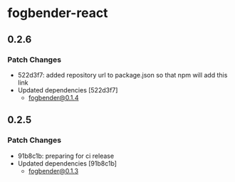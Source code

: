 # fogbender-react

## 0.2.6

### Patch Changes

- 522d3f7: added repository url to package.json so that npm will add this link
- Updated dependencies [522d3f7]
  - fogbender@0.1.4

## 0.2.5

### Patch Changes

- 91b8c1b: preparing for ci release
- Updated dependencies [91b8c1b]
  - fogbender@0.1.3
